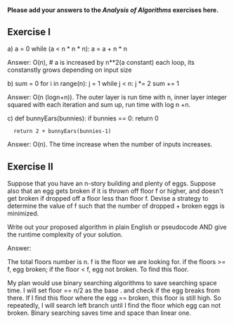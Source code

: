 #### Please add your answers to the ***Analysis of  Algorithms*** exercises here.

## Exercise I

a)  a = 0
    while (a < n * n * n):
      a = a + n * n

 Answer:  O(n),   # a is increased by n**2(a constant) each loop,  its constanstly grows depending on input size
 

b)  sum = 0
    for i in range(n):
      j = 1
      while j < n:
        j *= 2
        sum += 1

Answer: O(n (logn+n)).
The  outer layer is run time with n, inner layer integer squared with each iteration  and sum up, run time with log n +n.  


   

c)  def bunnyEars(bunnies):
      if bunnies == 0:
        return 0

      return 2 + bunnyEars(bunnies-1)

Answer: O(n).
 The time increase when the number of inputs increases.
  

## Exercise II

Suppose that you have an n-story building and plenty of eggs. Suppose also that an egg gets broken if it is thrown off floor f or higher, and doesn't get broken if dropped off a floor less than floor f. Devise a strategy to determine the value of f such that the number of dropped + broken eggs is minimized.

Write out your proposed algorithm in plain English or pseudocode AND give the runtime complexity of your solution.


Answer: 

The total floors number is  n. f is the floor we are looking for. if the floors  >= f, egg broken; if the floor < f, egg not broken. To find this floor.

My plan would use binary  searching algorithms to save searching space time. I will set floor == n/2 as the base . and check if the egg breaks from there. If I find  this floor where the egg == broken, this floor is still high. So repeatedly,  I will  search left branch until I find the floor which egg can not broken.  Binary  searching saves time and space than linear one.












